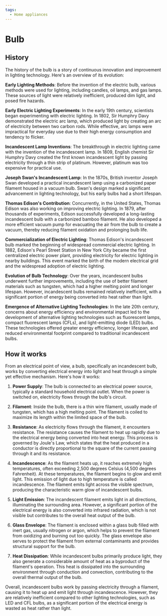 ```yaml
---
tags:
  - Home appliances
---
```


<head>
    <meta name="google-adsense-account" content="ca-pub-9364684337389377">
    <meta charset="UTF-8">
    <meta name="viewport" content="width=device-width, initial-scale=1.0">
    <meta name="description" content="Welcome to ac-electricity! Here you will learn more about electricity, the different components used to make an electrical circuit as well as their features and use cases.">
    <meta name="keywords" content="alexis carbillet, carbillet, electricity, capacitors, conductors, diodes, electronic, energy source, hardware, home appliances, inductors, insulators, resistors, semi-conductors">
    <meta name="author" content="Alexis Carbillet ">
</head>

# Bulb

## History

The history of the bulb is a story of continuous innovation and improvement in lighting technology. Here's an overview of its evolution:

**Early Lighting Methods**: Before the invention of the electric bulb, various methods were used for lighting, including candles, oil lamps, and gas lamps. These sources of light were relatively inefficient, produced dim light, and posed fire hazards.

**Early Electric Lighting Experiments**: In the early 19th century, scientists began experimenting with electric lighting. In 1802, Sir Humphry Davy demonstrated the electric arc lamp, which produced light by creating an arc of electricity between two carbon rods. While effective, arc lamps were impractical for everyday use due to their high energy consumption and tendency to flicker.

**Incandescent Lamp Inventions**: The breakthrough in electric lighting came with the invention of the incandescent lamp. In 1809, English chemist Sir Humphry Davy created the first known incandescent light by passing electricity through a thin strip of platinum. However, platinum was too expensive for practical use.

**Joseph Swan's Incandescent Lamp**: In the 1870s, British inventor Joseph Swan developed a practical incandescent lamp using a carbonized paper filament housed in a vacuum bulb. Swan's design marked a significant advancement in lighting technology, but his early bulbs had a short lifespan.

**Thomas Edison's Contribution**: Concurrently, in the United States, Thomas Edison was also working on improving electric lighting. In 1879, after thousands of experiments, Edison successfully developed a long-lasting incandescent bulb with a carbonized bamboo filament. He also developed a more efficient vacuum pump for evacuating the air from the bulb to create a vacuum, thereby reducing filament oxidation and prolonging bulb life.

**Commercialization of Electric Lighting**: Thomas Edison's incandescent bulb marked the beginning of widespread commercial electric lighting. In 1882, Edison's Pearl Street Station in New York City became the first centralized electric power plant, providing electricity for electric lighting in nearby buildings. This event marked the birth of the modern electrical grid and the widespread adoption of electric lighting.

**Evolution of Bulb Technology**: Over the years, incandescent bulbs underwent further improvements, including the use of better filament materials such as tungsten, which had a higher melting point and longer lifespan. However, incandescent bulbs remained relatively inefficient, with a significant portion of energy being converted into heat rather than light.

**Emergence of Alternative Lighting Technologies**: In the late 20th century, concerns about energy efficiency and environmental impact led to the development of alternative lighting technologies such as fluorescent lamps, compact fluorescent lamps (CFLs), and light-emitting diode (LED) bulbs. These technologies offered greater energy efficiency, longer lifespan, and reduced environmental footprint compared to traditional incandescent bulbs.

## How it works

From an electrical point of view, a bulb, specifically an incandescent bulb, works by converting electrical energy into light and heat through a simple yet effective mechanism. Here's how it works:

1. **Power Supply**: The bulb is connected to an electrical power source, typically a standard household electrical outlet. When the power is switched on, electricity flows through the bulb's circuit.

2. **Filament**: Inside the bulb, there is a thin wire filament, usually made of tungsten, which has a high melting point. The filament is coiled to maximize its length within the limited space of the bulb. 

3. **Resistance**: As electricity flows through the filament, it encounters resistance. The resistance causes the filament to heat up rapidly due to the electrical energy being converted into heat energy. This process is governed by Joule's Law, which states that the heat produced in a conductor is directly proportional to the square of the current passing through it and its resistance.

4. **Incandescence**: As the filament heats up, it reaches extremely high temperatures, often exceeding 2,500 degrees Celsius (4,500 degrees Fahrenheit). At these temperatures, the filament begins to glow and emit light. This emission of light due to high temperature is called incandescence. The filament emits light across the visible spectrum, producing the characteristic warm glow of incandescent bulbs.

5. **Light Emission**: The incandescent filament emits light in all directions, illuminating the surrounding area. However, a significant portion of the electrical energy is also converted into infrared radiation, which is not visible but contributes to the overall heat output of the bulb.

6. **Glass Envelope**: The filament is enclosed within a glass bulb filled with inert gas, usually nitrogen or argon, which helps to prevent the filament from oxidizing and burning out too quickly. The glass envelope also serves to protect the filament from external contaminants and provides structural support for the bulb.

7. **Heat Dissipation**: While incandescent bulbs primarily produce light, they also generate a considerable amount of heat as a byproduct of the filament's operation. This heat is dissipated into the surrounding environment through conduction and convection, contributing to the overall thermal output of the bulb.

Overall, incandescent bulbs work by passing electricity through a filament, causing it to heat up and emit light through incandescence. However, they are relatively inefficient compared to other lighting technologies, such as LED and CFL bulbs, as a significant portion of the electrical energy is wasted as heat rather than light.